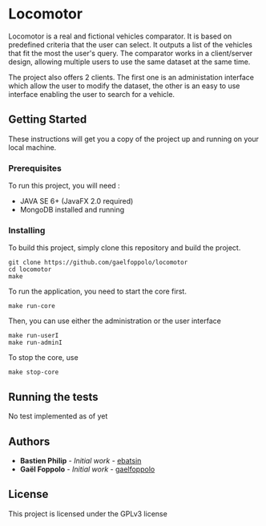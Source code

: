 # Locomotor

Locomotor is a real and fictional vehicles comparator. It is based on predefined criteria that the user can select. It outputs a list of the vehicles that fit the most the user's query. The comparator works in a client/server design, allowing multiple users to use the same dataset at the same time.

The project also offers 2 clients. The first one is an administation interface which allow the user to modify the dataset, the other is an easy to use interface enabling the user to search for a vehicle.

## Getting Started

These instructions will get you a copy of the project up and running on your local machine.

### Prerequisites

To run this project, you will need :

- JAVA SE 6+ (JavaFX 2.0 required)
- MongoDB installed and running

### Installing

To build this project, simply clone this repository and build the project.

```
git clone https://github.com/gaelfoppolo/locomotor
cd locomotor
make
```

To run the application, you need to start the core first.

```
make run-core
```

Then, you can use either the administration or the user interface

```
make run-userI
make run-adminI
```

To stop the core, use

```
make stop-core
```

## Running the tests

No test implemented as of yet

## Authors

* **Bastien Philip** - *Initial work* - [ebatsin](https://github.com/ebatsin)
* **Gaël Foppolo** - *Initial work* - [gaelfoppolo](https://github.com/gaelfoppolo)

## License

This project is licensed under the GPLv3 license
